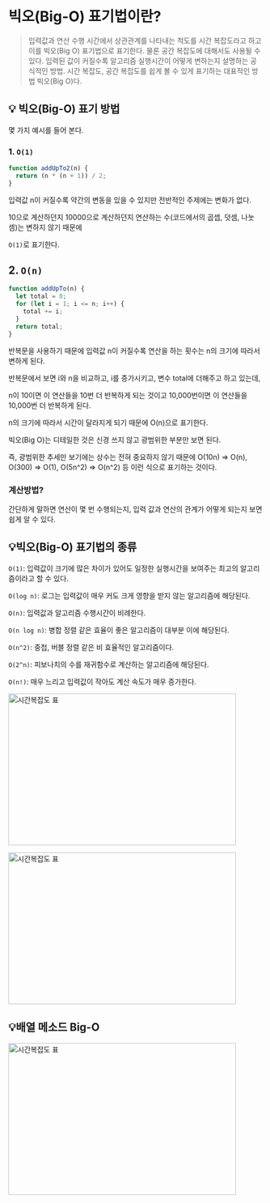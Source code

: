 # 빅오(Big-O) 표기법이란?

> 입력값과 연산 수행 시간에서 상관관계를 나타내는 척도를 시간 복잡도라고 하고 이를 빅오(Big O) 표기법으로 표기한다. 물론 공간 복잡도에 대해서도 사용될 수 있다.
> 입력된 값이 커질수록 알고리즘 실행시간이 어떻게 변하는지 설명하는 공식적인 방법.
> 시간 복잡도, 공간 복잡도를 쉽게 볼 수 있게 표기하는 대표적인 방법 빅오(Big O)다.

## 💡 빅오(Big-O) 표기 방법

몇 가지 예시를 들어 본다.

### 1. <code>O(1)</code>

```javascript
function addUpTo2(n) {
  return (n * (n + 1)) / 2;
}
```

입력값 n이 커질수록 약간의 변동을 있을 수 있지만 전반적인 주제에는 변화가 없다.

10으로 계산하던지 10000으로 계산하던지 연산하는 수(코드에서의 곱셉, 덧셈, 나눗셈)는 변하지 않기 때문에

<code>O(1)</code>로 표기한다.

## 2. <code>O(n)</code>

```javascript
function addUpTo(n) {
  let total = 0;
  for (let i = 1; i <= n; i++) {
    total += i;
  }
  return total;
}
```

반복문을 사용하기 때문에 입력값 n이 커질수록 연산을 하는 횟수는 n의 크기에 따라서 변하게 된다.

반복문에서 보면 i와 n을 비교하고, i를 증가시키고, 변수 total에 더해주고 하고 있는데,

n이 10이면 이 연산들을 10번 더 반복하게 되는 것이고 10,000번이면 이 연산들을 10,000번 더 반복하게 된다.

n의 크기에 따라서 시간이 달라지게 되기 때문에 O(n)으로 표기한다.

빅오(Big O)는 디테일한 것은 신경 쓰지 않고 광범위한 부분만 보면 된다.

즉, 광범위한 추세만 보기에는 상수는 전혀 중요하지 않기 때문에 O(10n) => O(n), O(300) => O(1), O(5n^2) => O(n^2) 등 이런 식으로 표기하는 것이다.

### 계산방법?

간단하게 말하면 연산이 몇 번 수행되는지, 입력 값과 연산의 관계가 어떻게 되는지 보면 쉽게 알 수 있다.

## 💡빅오(Big-O) 표기법의 종류

<code>O(1)</code>: 입력값이 크기에 많은 차이가 있어도 일정한 실행시간을 보여주는 최고의 알고리즘이라고 할 수 있다.

<code>O(log n)</code>: 로그는 입력값이 매우 커도 크게 영향을 받지 않는 알고리즘에 해당된다.

<code>O(n)</code>: 입력값과 알고리즘 수행시간이 비례한다.

<code>O(n log n)</code>: 병합 정렬 같은 효율이 좋은 알고리즘이 대부분 이에 해당된다.

<code>O(n^2)</code>: 중첩, 버블 정렬 같은 비 효율적인 알고리즘이다.

<code>O(2^n)</code>: 피보나치의 수를 재귀함수로 계산하는 알고리즘에 해당된다.

<code>O(n!)</code>: 매우 느리고 입력값이 작아도 계산 속도가 매우 증가한다.

<img src="https://user-images.githubusercontent.com/64254228/212916956-13deb47f-328f-407c-ad65-accd6af04806.png" width="450px" height="300px" title="BigO시간복잡도" alt="시간복잡도 표"></img><br/>

<img src="https://user-images.githubusercontent.com/64254228/212917061-595fe003-0674-42a7-b9c4-d50ae4a52350.png" width="450px" height="300px" title="BigO시간복잡도" alt="시간복잡도 표"></img>

## 💡배열 메소드 Big-O

<img src="https://user-images.githubusercontent.com/64254228/212918496-f4c9c4bb-4379-4a89-8c2d-e3b4a4b91cda.png" width="450px" height="300px" title="BigO시간복잡도" alt="시간복잡도 표"></img>
